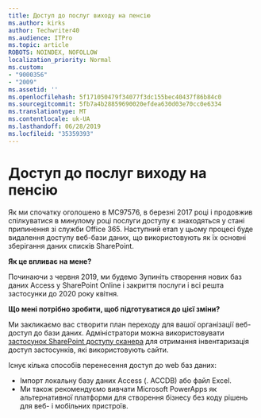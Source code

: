 ```yaml
---
title: Доступ до послуг виходу на пенсію
ms.author: kirks
author: Techwriter40
ms.audience: ITPro
ms.topic: article
ROBOTS: NOINDEX, NOFOLLOW
localization_priority: Normal
ms.custom:
- "9000356"
- "2009"
ms.assetid: ''
ms.openlocfilehash: 5f171050479f34077f3dc155bec40437f86b84c0
ms.sourcegitcommit: 5fb7a4b28859690020efdea630d03e70cc0e6334
ms.translationtype: MT
ms.contentlocale: uk-UA
ms.lasthandoff: 06/28/2019
ms.locfileid: "35359393"
---
```

# <a name="access-services-retirement"></a>Доступ до послуг виходу на пенсію

Як ми спочатку оголошено в MC97576, в березні 2017 році і продовжив спілкуватися в минулому році послуги доступу є знаходяться у стані припинення зі служби Office 365. Наступний етап у цьому процесі буде видалення доступу веб-бази даних, що використовують як їх основні зберігання даних списків SharePoint.

**Як це впливає на мене?**

Починаючи з червня 2019, ми будемо Зупиніть створення нових баз даних Access у SharePoint Online і закриття послуги і всі решта застосунки до 2020 року квітня.

**Що мені потрібно зробити, щоб підготуватися до цієї зміни?**

Ми закликаємо вас створити план переходу для вашої організації веб-доступ до бази даних. Адміністратори можна використовувати [застосунок SharePoint доступу сканера](https://github.com/SharePoint/PnP-Tools/tree/master/Solutions/SharePoint.AccessApp.Scanner) для отримання інвентаризація доступ застосунків, які використовують сайти.

Існує кілька способів перенесення доступ до web баз даних:

- Імпорт локальну базу даних Access (. ACCDB) або файл Excel.
- Ми також рекомендуємо вивчати Microsoft PowerApps як альтернативної платформи для створення бізнесу без коду рішень для веб- і мобільних пристроїв.